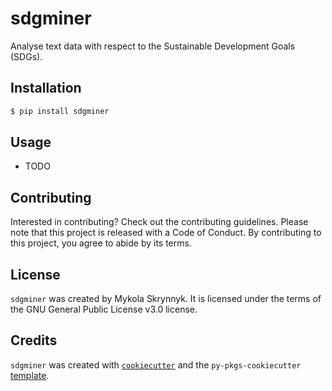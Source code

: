 # sdgminer

Analyse text data with respect to the Sustainable Development Goals (SDGs).

## Installation

```bash
$ pip install sdgminer
```

## Usage

- TODO

## Contributing

Interested in contributing? Check out the contributing guidelines. Please note that this project is released with a Code of Conduct. By contributing to this project, you agree to abide by its terms.

## License

`sdgminer` was created by Mykola Skrynnyk. It is licensed under the terms of the GNU General Public License v3.0 license.

## Credits

`sdgminer` was created with [`cookiecutter`](https://cookiecutter.readthedocs.io/en/latest/) and the `py-pkgs-cookiecutter` [template](https://github.com/py-pkgs/py-pkgs-cookiecutter).

